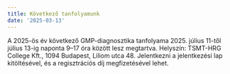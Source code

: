 ```yaml
---
title: Következő tanfolyamunk
date: '2025-03-13'
---
```

A 2025-ös év következő GMP-diagnosztika tanfolyama 2025. július 11-től július 13-ig naponta 9–17 óra között lesz megtartva.
Helyszín: TSMT-HRG College Kft., 1094 Budapest, Liliom utca 48.
Jelentkezni a jelentkezési lap kitöltésével, és a regisztrációs díj megfizetésével lehet.
